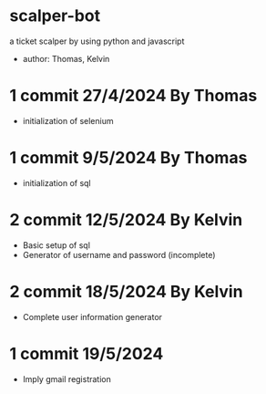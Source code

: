 # scalper-bot
a ticket scalper by using python and javascript
- author: Thomas, Kelvin

# 1 commit 27/4/2024 By Thomas
* initialization of selenium

# 1 commit 9/5/2024 By Thomas
* initialization of sql

# 2 commit 12/5/2024 By Kelvin
* Basic setup of sql
* Generator of username and password (incomplete)

# 2 commit 18/5/2024 By Kelvin
* Complete user information generator

# 1 commit 19/5/2024
* Imply gmail registration
